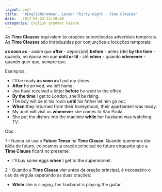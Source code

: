 ```yaml
---
layout: post
title:  "#EnglishGrammar, Lesson Thirty-eight - Time Clauses"
date:   2017-05-23 23:49:00
categories: English grammar lesson
---
```


As **Time Clauses** equivalem às orações subordinadas adverbiais temporais. As **Time Clauses** são introduzidas por conjunções e locuções temporais:


**as soon as** - assim que 
**after** - depois(de)
**before** - antes (de)
**by the time** - quando, no época em que
**until or til** - até
**when** - quando
**whenever** - quando quer que, sempre que

Exemplos:

 - I'll be ready **as soon as** I put my shoes.
 - **After** he arrived, we left home.
 - Joe have received a letter **before** he went to the office.
 - **By the time** I get to London, she'll be rising.
 - The boy will be in his room **until** his father let him go out.
 - **When** they returned from their honeymoon, their apartament was ready.
 - My aunt will visit us **whenever** she comes to São Paula.
 - She put the dishes into the machine **while** her husband was watching TV.

Obs.: 

1 - Nunca se usa o **Future Tense** na **Time Clause**. Quando queremos dar idéia de futuro, colocamos a oração principal no futuro enquanto que a **Time Clause** ficará no presente:

 - I'll buy some eggs **when** I get to the supermarket. 

2 - Quando a **Time Clause** vier antes da oração principal, é necessário o uso da vírgula separando as duas orações:

 - **While** she is singing, her husband is playing the guitar.